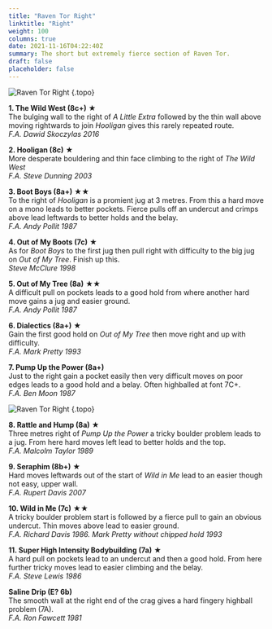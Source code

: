 ```yaml
---
title: "Raven Tor Right"
linktitle: "Right"
weight: 100
columns: true
date: 2021-11-16T04:22:40Z
summary: The short but extremely fierce section of Raven Tor.
draft: false
placeholder: false
---
```


![Raven Tor Right](/img/peak/millers-dale/ravenstor-boot-boys.jpg)
{.topo}


**1. The Wild West (8c+)** &starf;  
The bulging wall to the right of *A Little Extra* followed by the thin wall above moving rightwards to join *Hooligan* gives this rarely repeated route.  
*F.A. Dawid Skoczylas 2016*

**2. Hooligan (8c)** &starf;  
More desperate bouldering and thin face climbing to the right of *The Wild West*  
*F.A. Steve Dunning 2003*

**3. Boot Boys (8a+)** &starf;&starf;  
To the right of *Hooligan* is a promient jug at 3 metres. From this a hard move on a mono leads to better pockets. Fierce pulls off an undercut and crimps above lead leftwards to better holds and the belay.  
*F.A. Andy Pollit 1987*

**4. Out of My Boots (7c)** &starf;  
As for *Boot Boys* to the first jug then pull right with difficulty to the big jug on *Out of My Tree*. Finish up this.  
*Steve McClure 1998*

**5. Out of My Tree (8a)** &starf;&starf;  
A difficult pull on pockets leads to a good hold from where another hard move gains a jug and easier ground.  
*F.A. Andy Pollit 1987*

**6. Dialectics (8a+)** &starf;  
Gain the first good hold on *Out of My Tree* then move right and up with difficulty.  
*F.A. Mark Pretty 1993*

**7. Pump Up the Power (8a+)**  
Just to the right gain a pocket easily then very difficult moves on poor edges leads to a good hold and a belay. Often highballed at font 7C+.  
*F.A. Ben Moon 1987*

![Raven Tor Right](/img/peak/millers-dale/ravenstor-far-right.jpg)
{.topo}

**8. Rattle and Hump (8a)** &starf;  
Three metres right of *Pump Up the Power* a tricky boulder problem leads to a jug. From here hard moves left lead to better holds and the top.  
*F.A. Malcolm Taylor 1989*

**9. Seraphim (8b+)** &starf;  
Hard moves leftwards out of the start of *Wild in Me* lead to an easier though not easy, upper wall.  
*F.A. Rupert Davis 2007*

**10. Wild in Me (7c)** &starf;&starf;  
A tricky boulder problem start is followed by a fierce pull to gain an obvious undercut. Thin moves above lead to easier ground.  
*F.A. Richard Davis 1986. Mark Pretty without chipped hold 1993*

**11. Super High Intensity Bodybuilding (7a)** &starf;  
A hard pull on pockets lead to an undercut and then a good hold. From here further tricky moves lead to easier climbing and the belay.  
*F.A. Steve Lewis 1986*

**Saline Drip (E? 6b)**  
The smooth wall at the right end of the crag gives a hard fingery highball problem (7A).  
*F.A. Ron Fawcett 1981*